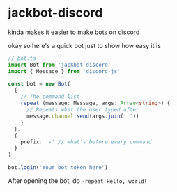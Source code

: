 # jackbot-discord

kinda makes it easier to make bots on discord

okay so here's a quick bot just to show how easy it is

```ts
// bot.ts
import Bot from 'jackbot-discord'
import { Message } from 'discord-js'

const bot = new Bot(
  {
    // The command list
    repeat (message: Message, args: Array<string>) {
      // Repeats what the user typed after
      message.channel.send(args.join(' '))
    }
  },
  {
    prefix: '-' // what's before every command
  }
)

bot.login('Your bot token here')
```

After opening the bot, do `-repeat Hello, world!`
